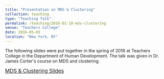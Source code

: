 ```yaml
---
title: "Presentation on MDS & Clustering"
collection: teaching
type: "Teaching Talk"
permalink: /teaching/2018-01-10-mds-clustering
venue: "Teachers College"
date: 2016-05-03
location: "New York, NY"
---
```


The following slides were put together in the spring of 2016 at Teachers College in the Department of Human Development. The talk was given in Dr. James Corter's course on MDS and clustering.

<span style="font-size:larger;">[MDS & Clustering Slides](http://cintrond.github.io/files/5124_presentation.pptx)</span>
